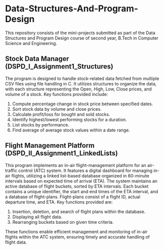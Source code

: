 # Data-Structures-And-Program-Design
This repository consists of the mini-projects submitted as part of the Data Structures and Program Design course of second year, B.Tech in Computer Science and Engineering.

## Stock Data Manager (DSPD_I_Assignment1_Structures)
The program is designed to handle stock-related data fetched from multiple CSV files using file handling in C. It utilizes structures to organize the data, with each structure representing the Open, High, Low, Close prices, and volume of a stock. Key functions provided include:
1) Compute percentage change in stock price between specified dates.
2) Sort stock data by volume and close prices.
3) Calculate profit/loss for bought and sold stocks.
4) Identify highest/lowest performing stocks for a duration.
5) List stocks by performance.
6) Find average of average stock values within a date range.

## Flight Management Platform (DSPD_II_Assignment1_LinkedLists)
This program implements an in-air flight-management platform for an air-traffic control (ATC) system. It features a digital dashboard for managing in-air flights, utilizing a linked list-based database organized in 60-minute intervals based on expected time of arrival (ETA).
The system maintains an active database of flight buckets, sorted by ETA intervals. Each bucket contains a unique identifier, the start and end times of the ETA interval, and a database of flight-plans. Flight-plans consist of a flight ID, actual departure time, and ETA.
Key functions provided are:
1) Insertion, deletion, and search of flight plans within the database.
2) Displaying all flight data.
3) Rearranging buckets based on given time criteria.

These functions enable efficient management and monitoring of in-air flights within the ATC system, ensuring timely and accurate handling of flight data.


